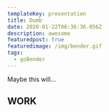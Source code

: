 ```yaml
---
templateKey: presentation
title: Dumb
date: 2020-01-22T06:36:36.056Z
description: awesome
featuredpost: true
featuredimage: /img/bender.gif
tags:
  - goBender
---
```

Maybe this will...

## WORK
